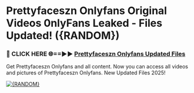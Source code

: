 # Prettyfaceszn Onlyfans Original Videos 0nlyFans Leaked - Files Updated! ({RANDOM})

<h3>🔴 CLICK HERE 🌐==►► <a href="https://betterlinks.top/A2PfLJ" rel="nofollow">Prettyfaceszn Onlyfans Updated Files</a></h3>

Get Prettyfaceszn Onlyfans and all content. Now you can access all videos and pictures of Prettyfaceszn Onlyfans. New Updated Files 2025!

[![{RANDOM}](https://i.imgur.com/ppqm5kG.gif)](https://betterlinks.top/A2PfLJ)